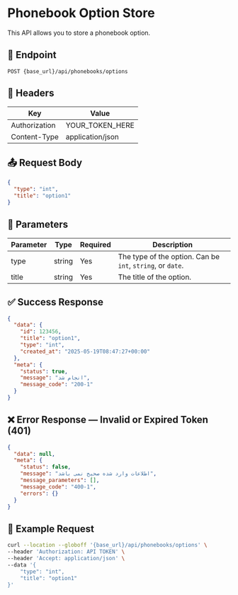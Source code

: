 # Phonebook Option Store
This API allows you to store a phonebook option.

## 📍 Endpoint

```
POST {base_url}/api/phonebooks/options
```

## 🧾 Headers

| Key | Value |
| --- | ----- |
| Authorization | YOUR_TOKEN_HERE |
| Content-Type | application/json |

## 📤 Request Body

```json
{
  "type": "int",
  "title": "option1"
}
```

## 📝 Parameters

| Parameter | Type | Required | Description                                                |
| --------- | ---- |----------|------------------------------------------------------------|
| type      | string | Yes      | The type of the option. Can be `int`, `string`, or `date`. |
| title     | string | Yes      | The title of the option.                                   |


## ✅ Success Response

```json
{
  "data": {
    "id": 123456,
    "title": "option1",
    "type": "int",
    "created_at": "2025-05-19T08:47:27+00:00"
  },
  "meta": {
    "status": true,
    "message": "انجام شد",
    "message_code": "200-1"
  }
}
```

## ❌ Error Response — Invalid or Expired Token (401)

```json
{
  "data": null,
  "meta": {
    "status": false,
    "message": "اطلاعات وارد شده صحیح نمی باشد",
    "message_parameters": [],
    "message_code": "400-1",
    "errors": {}
  }
}
```

## 🧪 Example Request

```bash
curl --location --globoff '{base_url}/api/phonebooks/options' \
--header 'Authorization: API TOKEN' \
--header 'Accept: application/json' \
--data '{
    "type": "int",
    "title": "option1"
}'
```
